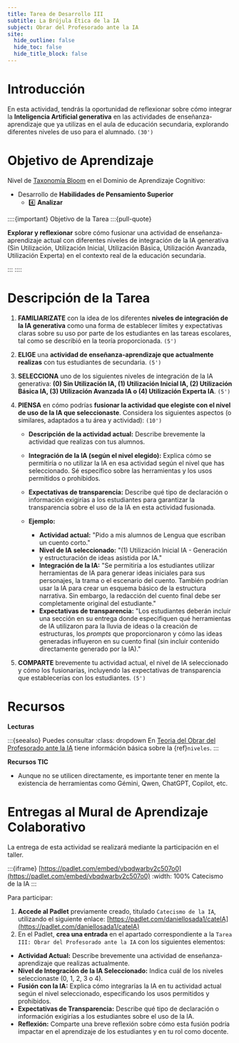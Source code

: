 ```yaml
---
title: Tarea de Desarrollo III
subtitle: La Brújula Ética de la IA
subject: Obrar del Profesorado ante la IA
site:
  hide_outline: false
  hide_toc: false
  hide_title_block: false
---
```


# Introducción

En esta actividad, tendrás la oportunidad de reflexionar sobre cómo integrar la **Inteligencia Artificial generativa** en las actividades de enseñanza-aprendizaje que ya utilizas en el aula de educación secundaria, explorando diferentes niveles de uso para el alumnado. `(30')`

# Objetivo de Aprendizaje

Nivel de [Taxonomía Bloom](https://www.theflippedclassroom.es/wp-content/uploads/2015/01/bloom.001.jpg) en el Dominio de Aprendizaje Cognitivo:

* Desarrollo de **Habilidades de Pensamiento Superior**
    * 4️⃣ **Analizar**

::::{important} Objetivo de la Tarea
:::{pull-quote}

**Explorar y reflexionar** sobre cómo fusionar una actividad de enseñanza-aprendizaje actual con diferentes niveles de integración de la IA generativa (Sin Utilización, Utilización Inicial, Utilización Básica, Utilización Avanzada, Utilización Experta) en el contexto real de la educación secundaria.

:::
::::

# Descripción de la Tarea

1.  **FAMILIARIZATE** con la idea de los diferentes **niveles de integración de la IA generativa** como una forma de establecer límites y expectativas claras sobre su uso por parte de los estudiantes en las tareas escolares, tal como se describió en la teoría proporcionada. `(5')`

2. **ELIGE** una **actividad de enseñanza-aprendizaje que actualmente realizas** con tus estudiantes de secundaria. `(5')`

3. **SELECCIONA** uno de los siguientes niveles de integración de la IA generativa: **(0) Sin Utilización IA, (1) Utilización Inicial IA, (2) Utilización Básica IA, (3) Utilización Avanzada IA o (4) Utilización Experta IA**. `(5')`

4. **PIENSA** en cómo podrías **fusionar la actividad que elegiste con el nivel de uso de la IA que seleccionaste**. Considera los siguientes aspectos (o similares, adaptados a tu área y actividad): `(10')`

    * **Descripción de la actividad actual:** Describe brevemente la actividad que realizas con tus alumnos.
    * **Integración de la IA (según el nivel elegido):** Explica cómo se permitiría o no utilizar la IA en esa actividad según el nivel que has seleccionado. Sé específico sobre las herramientas y los usos permitidos o prohibidos.
    * **Expectativas de transparencia:** Describe qué tipo de declaración o información exigirías a los estudiantes para garantizar la transparencia sobre el uso de la IA en esta actividad fusionada.

    * **Ejemplo:**
        * **Actividad actual:** "Pido a mis alumnos de Lengua que escriban un cuento corto."
        * **Nivel de IA seleccionado:** "(1) Utilización Inicial IA - Generación y estructuración de ideas asistida por IA."
        * **Integración de la IA:** "Se permitiría a los estudiantes utilizar herramientas de IA para generar ideas iniciales para sus personajes, la trama o el escenario del cuento. También podrían usar la IA para crear un esquema básico de la estructura narrativa. Sin embargo, la redacción del cuento final debe ser completamente original del estudiante."
        * **Expectativas de transparencia:** "Los estudiantes deberán incluir una sección en su entrega donde especifiquen qué herramientas de IA utilizaron para la lluvia de ideas o la creación de estructuras, los *prompts* que proporcionaron y cómo las ideas generadas influyeron en su cuento final (sin incluir contenido directamente generado por la IA)."

5.  **COMPARTE** brevemente tu actividad actual, el nivel de IA seleccionado y cómo los fusionarías, incluyendo las expectativas de transparencia que establecerías con los estudiantes. `(5')`

# Recursos

**Lecturas**

:::{seealso} Puedes consultar
:class: dropdown
En [Teoria del Obrar del Profesorado ante la IA](2C0resp.md) tiene információn básica sobre la {ref}`niveles`.
:::

**Recursos TIC**

* Aunque no se utilicen directamente, es importante tener en mente la existencia de herramientas como Gémini, Qwen, ChatGPT, Copilot, etc.

# Entregas al Mural de Aprendizaje Colaborativo

La entrega de esta actividad se realizará mediante la participación en el taller.

:::{iframe} [https://padlet.com/embed/vbqdwarbv2c507o0](https://padlet.com/embed/vbqdwarbv2c507o0)
:width: 100%
Catecismo de la IA
:::

Para participar:

1. **Accede al Padlet** previamente creado, titulado `Catecismo de la IA`, utilizando el siguiente enlace: [https://padlet.com/daniellosada1/cateIA](https://padlet.com/daniellosada1/cateIA)
2. En el Padlet, **crea una entrada** en el apartado correspondiente a la `Tarea III: Obrar del Profesorado ante la IA` con los siguientes elementos:

* **Actividad Actual:** Describe brevemente una actividad de enseñanza-aprendizaje que realizas actualmente.
* **Nivel de Integración de la IA Seleccionado:** Indica cuál de los niveles seleccionaste (0, 1, 2, 3 o 4).
* **Fusión con la IA:** Explica cómo integrarías la IA en tu actividad actual según el nivel seleccionado, especificando los usos permitidos y prohibidos.
* **Expectativas de Transparencia:** Describe qué tipo de declaración o información exigirías a los estudiantes sobre el uso de la IA.
* **Reflexión:** Comparte una breve reflexión sobre cómo esta fusión podría impactar en el aprendizaje de los estudiantes y en tu rol como docente.

